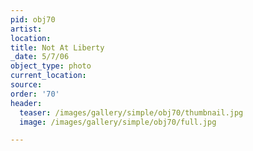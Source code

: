 ```yaml
---
pid: obj70
artist:
location:
title: Not At Liberty
_date: 5/7/06
object_type: photo
current_location:
source:
order: '70'
header:
  teaser: /images/gallery/simple/obj70/thumbnail.jpg
  image: /images/gallery/simple/obj70/full.jpg

---
```

